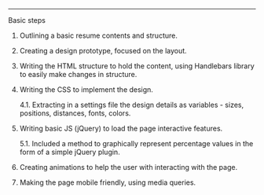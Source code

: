 -----------------------------------------------
Basic steps


1. Outlining a basic resume contents and structure.

2. Creating a design prototype, focused on the layout. 

3. Writing the HTML structure to hold the content, using Handlebars library to easily make changes in structure.

4. Writing the CSS to implement the design.

   4.1. Extracting in a settings file the design details as variables - sizes, positions, distances, fonts, colors. 
5. Writing basic JS (jQuery) to load the page interactive features.

   5.1. Included a method to graphically represent percentage values in the form of a simple jQuery plugin. 
   
6. Creating animations to help the user with interacting with the page.

7. Making the page mobile friendly, using media queries.
